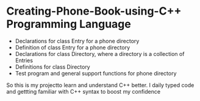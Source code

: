 # Creating-Phone-Book-using-C++ Programming Language
* Declarations for class Entry for a phone directory
* Definition of class Entry for a phone directory
* Declarations for class Directory, where a directory is a collection of Entries
* Definitions for class Directory
* Test program and general support functions for phone directory

So this is my projectto learn and understand C++ better. 
I daily typed code and gettting familiar with C++ syntax to boost my confidence 
